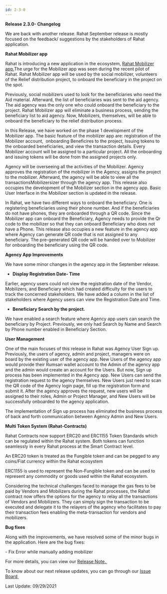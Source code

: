 ```yaml
---
id: 2-3-0
---
```



**Release 2.3.0- Changelog** 

We are back with another release. Rahat September release is mostly focused on the feedback/ suggestions by the stakeholders of Rahat application.

**Rahat Mobilizer app** 

Rahat is introducing a new application in the ecosystem, [Rahat Mobilizer app.](https://mobilizer.rahat.io/)The urge for the Mobilizer app was seen during the recent pilot of Rahat. Rahat Mobilizer app will be used by the social mobilizer, volunteers of the Relief distribution project, to onboard the beneficiary in the project on the spot.

Previously, social mobilizers used to look for the beneficiaries who need the Aid material. Afterward, the list of beneficiaries was sent to the aid agency. The aid agency was the only one who could onboard the beneficiary to the project. Rahat Mobilizer app will eliminate a business process, sending the beneficiary list to aid agency. Now, Mobilizers, themselves, will be able to onboard the beneficiary to the relief distribution process. 

In this Release, we have worked on the phase 1 development of the Mobilizer app. The basic feature of the mobilizer app are: registration of the Mobilizer account,  onboarding Beneficires to the project, Issuing tokens to the onboarded beneficiaries, and view the transaction details. Every Mobilizer account will be assigned to a particular project. All the onboarding and issuing tokens will be done from the assigned projects only.






Agency will be overseeing all the activities of the Mobilizer. Agency approves the registration of the mobilizer in the Agency, assigns the project to the mobilizer. Afterward, the agency will be able to view all the transactionsMobilizersizer through the agency app. This release also occupies the development of the Mobilizer section in the agency app. Basic User Interface in the Mobilizer section is updated in the release. 

In Rahat, we have two different ways to onboard the beneficiary. One is registering beneficiaries using their phone number. And if the beneficiaries do not have phones, they are onboarded through a QR code. Since the Mobilizer app can onboard the Beneficiary, Agency needs to provide the Qr code to the mobilizer so that they can onboard Beneficiary who does not have a Phone. This release also occupies a new feature in the agency app where Agency can generate QR code that is not assigned to any beneficiary. The pre-generated QR code will be handed over to Mobilizer for onboarding the beneficiary using the QR code. 

**Agency App Improvements** 

We have some minor changes in the agency app in the September release. 

- **Display Registration Date- Time** 

Earlier, agency users could not view the registration date of the Vendor, Mobilizers, and Beneficiary which had created difficulty for the users to track the concerned stakeholders. We have added a column in the list of stakeholders where Agency users can view the Registration Date and Time. 







- **Beneficiary Search by the project.** 

We have enabled a search feature where Agency app users can search the beneficiary by Project. Previously, we only had Search by Name and Search by Phone number enabled in Beneficiary Section.

**User Management** 

One of the main focuses of this release in Rahat was Agency User Sign up. Previously, the users of agency, admin and project, managers were on board by the existing user of the agency app. New Users of the agency app would provide their Rumsan wallet account to the Admin of the agency app and the admin would create an account for the Users. But now, Sign up process has been implemented in the Agency app. New Users can send the registration request to the agency themselves. New Users just need to scan the QR code of the Agency login page, fill up the registration form and submit it. After the agency approves the request, new users will be assigned to their roles, Admin or Project Manager, and New Users will be successfully onboarded to the agency application. 

The implementation of Sign up process has eliminated the business process of back and forth communication between Agency Admin and New Users. 

**Multi Token System (Rahat-Contracts)**

Rahat Contracts now support ERC20 and ERC1155 Token Standards which can be regulated within the Rahat system. Both tokens can function seamlessly in every Rahat process at the Smart Contract level.

An ERC20 token is treated as the Fungible token and can be pegged to any coins/Fiat currency within the Rahat ecosystem

ERC1155 is used to represent the Non-Fungible token and can be used to represent any commodity or goods used within the Rahat ecosystem.

Considering the technical challenges faced to manage the gas fees to be paid by Vendors and Mobilizers during the Rahat processes, the Rahat contract now offers the options for the agency to relay all the transactions of Vendors and Mobilizers. They can simply sign the transaction to be executed and delegate it to the relayers of the agency who facilitates to pay their transaction fees enabling the meta-transaction for vendors and mobilizers.

**Bug fixes**

Along with the improvements, we have resolved some of the minor bugs in the application. Here are the bug fixes:

\- Fix Error while manually adding mobilizer

For more details, you can view our [Release Note. ](https://github.com/esatya/rahat/releases/tag/v2.3.0)

To know about our next release updates, you can go through our [Issue Board ](https://github.com/esatya/rahat/issues)

Last Update: 09/29/2021

